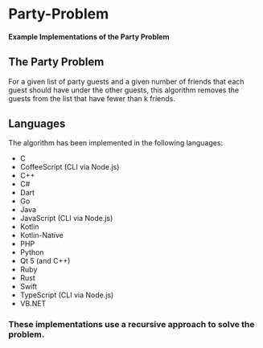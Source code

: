 # Party-Problem
#### Example Implementations of the Party Problem

## The Party Problem
For a given list of party guests and a given number of friends that each guest should have under the other guests, 
this algorithm removes the guests from the list that have fewer than k friends.  

## Languages
The algorithm has been implemented in the following languages:  
- C
- CoffeeScript (CLI via Node.js)
- C++
- C#
- Dart
- Go
- Java
- JavaScript (CLI via Node.js)
- Kotlin
- Kotlin-Native
- PHP
- Python
- Qt 5 (and C++)
- Ruby
- Rust
- Swift
- TypeScript (CLI via Node.js)
- VB.NET

### These implementations use a recursive approach to solve the problem.